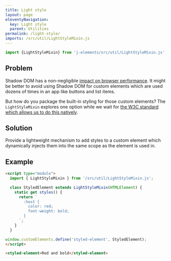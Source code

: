 ```yaml
---
title: Light style
layout: page
eleventyNavigation:
  key: Light style
  parent: Utilities
permalink: /light-style/
imports: /src/util/LightStyleMixin.js
---
```


```js
import {LightStyleMixin} from 'j-elements/src/util/LightStyleMixin.js';
```

## Problem

Shadow DOM has a non-negligible [impact on browser performance](https://bitworking.org/news/2018/02/shadow-dom-and-css). It might be better to avoid using Shadow DOM for custom elements which are used dozens of times in an app like buttons and list items.

But how do you package the built-in styling for those custom elements? The `LightStyleMixin` explores one option while we wait for [the W3C standard which allows us to do this natively](https://github.com/w3c/webcomponents/issues/468).

## Solution

Provide a lightweight mechanism to add styles to a custom element which dynamically injects them into the same scope as the element is used in.

## Example
<render-example></render-example>
```html
<script type="module">
  import { LightStyleMixin } from '/src/util/LightStyleMixin.js';

  class StyledElement extends LightStyleMixin(HTMLElement) {
    static get styles() {
      return `
        :host {
          color: red;
          font-weight: bold;
        }
      `;
    }
  }

window.customElements.define('styled-element', StyledElement);
</script>

<styled-element>Red and bold</styled-element>
```
